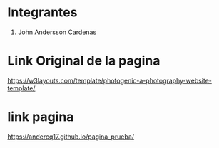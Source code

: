 # Integrantes
1. John Andersson Cardenas

# Link Original de la pagina
https://w3layouts.com/template/photogenic-a-photography-website-template/

# link pagina
https://andercq17.github.io/pagina_prueba/
